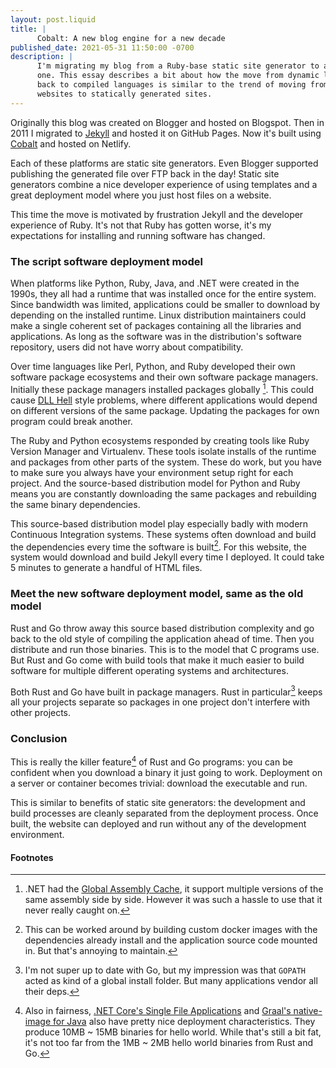 ```yaml
---
layout: post.liquid
title: |
      Cobalt: A new blog engine for a new decade
published_date: 2021-05-31 11:50:00 -0700
description: |
      I'm migrating my blog from a Ruby-base static site generator to a Rust-based
      one. This essay describes a bit about how the move from dynamic languages
      back to compiled languages is similar to the trend of moving from dynamic
      websites to statically generated sites.
---
```


Originally this blog was created on Blogger and hosted on Blogspot. Then in 2011
I migrated to [Jekyll](https://jekyllrb.com/)
and hosted it on GitHub Pages. Now it's built using [Cobalt](https://cobalt-org.github.io/)
and hosted on Netlify.

Each of these platforms are static site generators. Even Blogger supported publishing
the generated file over FTP back in the day! Static site generators combine a nice
developer experience of using templates and a great deployment model where you
just host files on a website.

This time the move is motivated by frustration Jekyll and the developer experience
of Ruby. It's not that Ruby has gotten worse, it's my expectations for installing
and running software has changed.

### The script software deployment model

When platforms like Python, Ruby, Java, and .NET were created in the 1990s, they
all had a runtime that was installed once for the entire system. Since bandwidth
was limited, applications could be smaller to download by depending on the installed
runtime. Linux distribution maintainers could make a single coherent set of
packages containing all the libraries and applications. As long as the software was
in the distribution's software repository, users did not have worry about compatibility.

Over time languages like Perl, Python, and Ruby developed their own software package
ecosystems and their own software package managers. Initially these package managers
installed packages globally [^1]. This could cause
[DLL Hell](https://en.wikipedia.org/wiki/DLL_Hell)
style problems, where different applications would depend on different versions
of the same package. Updating the packages for own program could break another.

The Ruby and Python ecosystems responded by creating tools like Ruby Version Manager and Virtualenv.
These tools isolate installs of the runtime and packages from other parts of the
system. These do work, but you have to make sure you always have your environment
setup right for each project. And the source-based distribution model for Python
and Ruby means you are constantly downloading the same packages and rebuilding the
same binary dependencies.

This source-based distribution model play especially badly with modern Continuous
Integration systems. These systems often download and build the dependencies
every time the software is built[^2]. For this website, the system would download and
build Jekyll every time I deployed. It could take 5 minutes to generate a handful
of HTML files.

### Meet the new software deployment model, same as the old model

Rust and Go throw away this source based distribution complexity and go back to
the old style of compiling the application ahead of time. Then you distribute and
run those binaries. This is to the model that C programs use. But Rust and Go come with build
tools that make it much easier to build software for multiple different operating systems
and architectures.

Both Rust and Go have built in package managers. Rust in particular[^3] keeps all
your projects separate so packages in one project don't interfere with other projects.

### Conclusion

This is really the killer feature[^4] of Rust and Go programs: you can be confident
when you download a binary it just going to work. Deployment on a server or
container becomes trivial: download the executable and run.

This is similar to benefits of static site generators: the development and build
processes are cleanly separated from the deployment process. Once built, the website
can deployed and run without any of the development environment.

#### Footnotes

[^1]: .NET had the [Global Assembly Cache](https://docs.microsoft.com/en-us/dotnet/framework/app-domains/gac),
      it support multiple versions of the same assembly side by side. However it
      was such a hassle to use that it never really caught on.

[^2]: This can be worked around by building custom docker images with the
      dependencies already install and the application source code mounted in.
      But that's annoying to maintain.

[^3]: I'm not super up to date with Go, but my impression was that `GOPATH` acted
      as kind of a global install folder. But many applications vendor all their
      deps.

[^4]: Also in fairness, [.NET Core's Single File Applications](https://docs.microsoft.com/dotnet/core/deploying/single-file)
      and [Graal's native-image for Java](https://www.graalvm.org/reference-manual/native-image/)
      also have pretty nice deployment characteristics. They produce
      10MB ~ 15MB binaries for hello world. While that's still a bit fat, it's not too far
      from the 1MB ~ 2MB hello world binaries from Rust and Go.